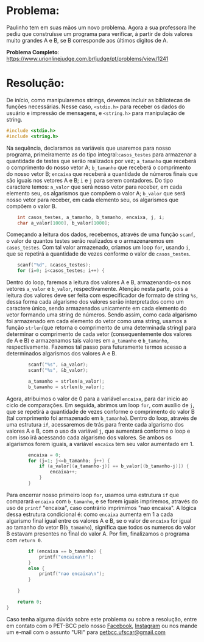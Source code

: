 # Problema:
Paulinho tem em suas mãos um novo problema. Agora a sua professora lhe pediu que construísse um programa para verificar, à partir de dois valores muito grandes A e B, se B corresponde aos últimos dígitos de A.

**Problema Completo**: https://www.urionlinejudge.com.br/judge/pt/problems/view/1241


# Resolução:
De início, como manipularemos strings, devemos incluir as bibliotecas de funções necessárias. Nesse caso, `<stdio.h>` para receber os dados do usuário e impressão de mensagens, e `<string.h>` para manipulação de string. 
``` c
#include <stdio.h>
#include <string.h>
```

Na sequência, declaramos as variáveis que usaremos para nosso programa, primeiramente as do tipo integral:`casos_testes` para armazenar a quantidade de testes que serão realizados por vez; `a_tamanho` que receberá o comprimento do nosso vetor A; `b_tamanho` que receberá o comprimento do nosso vetor B; `encaixa` que receberá a quantidade de números finais que são iguais nos vetores A e B; `i` e `j` para serem contadores. Do tipo caractere temos: `a_valor` que será nosso vetor para receber, em cada elemento seu, os algarismos que compõem o valor A; `b_valor` que será nosso vetor para receber, em cada elemento seu, os algarismos que compõem o valor B. 
``` c
    int casos_testes, a_tamanho, b_tamanho, encaixa, j, i;
    char a_valor[1000], b_valor[1000];
```

Começando a leitura dos dados, recebemos, através de uma função `scanf`, o valor de quantos testes serão realizados e o armazenaremos em `casos_testes`. Com tal valor armazenado, criamos um loop `for`, usando `i`, que se repetirá a quantidade de vezes conforme o valor de `casos_testes`.
``` c
    scanf("%d", &casos_testes);
    for (i=0; i<casos_testes; i++) {
```

Dentro do loop, faremos a leitura dos valores A e B, armazenando-os nos vetores `a_valor` e `b_valor`, respectivamente. Atenção nesta parte, pois a leitura dos valores deve ser feita com especificador de formato de string `%s`, dessa forma cada algarismo dos valores serão interpretados como um caractere único, sendo armazenados unicamente em cada elemento do vetor formando uma string de números.
Sendo assim, como cada algarismo foi armazenado em cada elemento do vetor como uma string, usamos a função `strlen`(que retorna o comprimento de uma determinada string) para determinar o comprimento de cada vetor (consequentemente dos valores de A e B) e armazenamos tais valores em `a_tamanho` e `b_tamanho`, respectivamente. Fazemos tal passo para futuramente termos acesso a determinados algarismos dos valores A e B.
``` c
        scanf("%s", &a_valor);
        scanf("%s", &b_valor);

        a_tamanho = strlen(a_valor);
        b_tamanho = strlen(b_valor);
```

Agora, atribuimos o valor de 0 para a variável `encaixa`, para dar inicio ao ciclo de comparações. Em seguida, abrimos um loop `for`, com auxílio de `j`, que se repetirá a quantidade de vezes conforme o comprimento do valor B (tal comprimento foi armazenado em `b_tamanho`). 
Dentro do loop, através de uma estrutura `if`, acessaremos de trás para frente cada algarismo dos valores A e B, com o uso da variável `j`, que aumentará conforme o loop e com isso irá acessando cada algarismo dos valores. Se ambos os algarismos forem iguais, a variável `encaixa` tem seu valor aumentado em 1.
``` c
        encaixa = 0;
        for (j=1; j<=b_tamanho; j++) {
            if (a_valor[(a_tamanho-j)] == b_valor[(b_tamanho-j)]) {
                encaixa++;
            }
        }
```

Para encerrar nosso primeiro loop `for`, usamos uma estrutura `if` que comparará `encaixa` com `b_tamanho`, e se forem iguais impriremos, através do uso de `printf` "encaixa", caso contrário imprimimos "nao encaixa". A lógica dessa estrutura condicional é: como `encaixa` aumenta em 1 a cada algarismo final igual entre os valores A e B, se o valor de `encaixa` for igual ao tamanho do vetor B(`b_tamanho`), significa que todos os numeros do valor B estavam presentes no final do valor A. Por fim, finalizamos o programa com `return 0`.
``` c
        if (encaixa == b_tamanho) {
            printf("encaixa\n");
        }
        else {
            printf("nao encaixa\n");
        }
        
    }

    return 0;
}
```

Caso tenha alguma dúvida sobre este problema ou sobre a resolução, entre em contato com o PET-BCC pelo nosso
[Facebook](https://www.facebook.com/petbcc/),
[Instagram](https://www.instagram.com/petbcc.ufscar/)
ou nos mande um e-mail com o assunto "URI" para  petbcc.ufscar@gmail.com